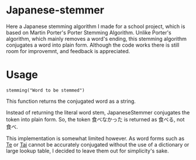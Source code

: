 # Japanese-stemmer
Here a Japanese stemming algorithm I made for a school project, which is based on Martin Porter's Porter Stemming Algorithm. Unlike Porter's algorithm, which mainly removes a word's ending, this stemming algorithm conjugates a word into plain form. Although the code works there is still room for improvemnt, and feedback is appreciated.

# Usage
```
stemming("Word to be stemmed")
```
This function returns the conjugated word as a string.

Instead of returning the literal word stem, JapaneseStemmer conjugates the token into plain form. So, the token 食べなかった is returned as 食べる, not 食べ.

This implementation is somewhat limited however. As word forms such as [Te](http://www.punipunijapan.com/te-form-making-requests/) or [Tai](http://www.punipunijapan.com/tai-form/) cannot be accurately conjugated without the use of a dictionary or large lookup table, I decided to leave them out for simplicity's sake.
